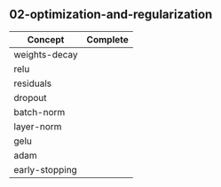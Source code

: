 ## 02-optimization-and-regularization

| Concept         | Complete |
|-----------------|-------|
| weights-decay   |     |
| relu            |    |
| residuals       |       |
| dropout         |    |
| batch-norm      |       |
| layer-norm      |       |
| gelu            |    |
| adam            |       |
| early-stopping  |      |
